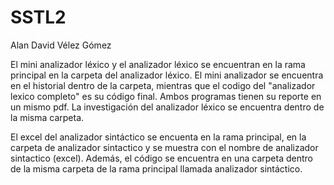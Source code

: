 # SSTL2
Alan David Vélez Gómez

El mini analizador léxico y el analizador léxico se encuentran en la rama principal en la carpeta del analizador léxico. El mini analizador se encuentra en el historial dentro de la carpeta, mientras que el codigo del "analizador lexico completo" es su código final. Ambos programas tienen su reporte en un mismo pdf.
La investigación del analizador léxico se encuentra dentro de la misma carpeta.

El excel del analizador sintáctico se encuenta en la rama principal, en la carpeta de analizador sintactico y se muestra con el nombre de analizador sintactico (excel).
Además, el código se encuentra en una carpeta dentro de la misma carpeta de la rama principal llamada analizador sintáctico.
